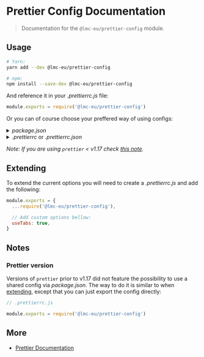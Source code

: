 # Prettier Config Documentation

> Documentation for the `@lmc-eu/prettier-config` module.

## Usage

```sh
# Yarn:
yarn add --dev @lmc-eu/prettier-config

# npm:
npm install --save-dev @lmc-eu/prettier-config
```

And reference it in your _.prettierrc.js_ file:

```js
module.exports = require('@lmc-eu/prettier-config')
```

Or you can of course choose your preffered way of using configs:

<details>
<summary><i>package.json</i></summary>

```json
{
  // ...
  "prettier": "@lmc-eu/prettier-config"
}
```

</details>
<details>
<summary><i>.prettierrc</i> or <i>.prettierrc.json</i></summary>

```json
"@lmc-eu/prettier-config"
```

</details>

_Note: If you are using `prettier` < v1.17 check [this note](#Prettier-version)._

## Extending

To extend the current options you will need to create a _.prettierrc.js_ and add the following:

```js
module.exports = {
  ...require('@lmc-eu/prettier-config'),

  // Add custom options bellow:
  useTabs: true,
}
```

## Notes

### Prettier version

Versions of `prettier` prior to v1.17 did not feature the possibility to use a shared config via _package.json_. The way to do it is similar to when [extending](#Extending), except that you can just export the config directly:

```js
// .prettierrc.js

module.exports = require('@lmc-eu/prettier-config')
```

## More

- [Prettier Documentation](https://prettier.io/docs/en/index.html)
